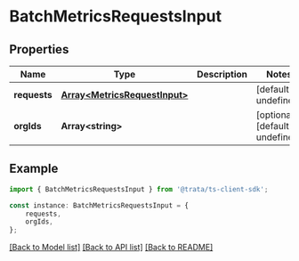 # BatchMetricsRequestsInput


## Properties

Name | Type | Description | Notes
------------ | ------------- | ------------- | -------------
**requests** | [**Array&lt;MetricsRequestInput&gt;**](MetricsRequestInput.md) |  | [default to undefined]
**orgIds** | **Array&lt;string&gt;** |  | [optional] [default to undefined]

## Example

```typescript
import { BatchMetricsRequestsInput } from '@trata/ts-client-sdk';

const instance: BatchMetricsRequestsInput = {
    requests,
    orgIds,
};
```

[[Back to Model list]](../README.md#documentation-for-models) [[Back to API list]](../README.md#documentation-for-api-endpoints) [[Back to README]](../README.md)
